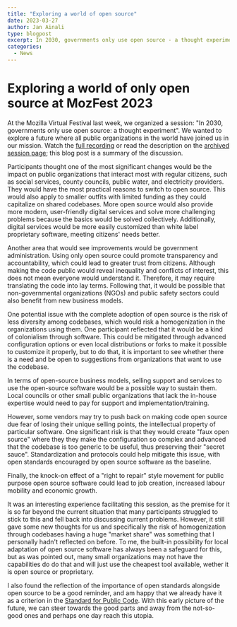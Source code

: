 ```yaml
---
title: "Exploring a world of open source"
date: 2023-03-27
author: Jan Ainali
type: blogpost
excerpt: In 2030, governments only use open source - a thought experiment
categories:
  - News
---
```


# Exploring a world of only open source at MozFest 2023

At the Mozilla Virtual Festival last week, we organized a session: "In 2030, governments only use open source: a thought experiment". We wanted to explore a future where all public organizations in the world have joined us in our mission. Watch the [full recording](https://files.publiccode.net/nextcloud/index.php/s/L8KJwk6GE2bF7rC) or read the description on the [archived session page](https://web.archive.org/web/20230328082818/https://schedule.mozillafestival.org/session/BRR3GV-1); this blog post is a summary of the discussion.

Participants thought one of the most significant changes would be the impact on public organizations that interact most with regular citizens, such as social services, county councils, public water, and electricity providers. They would have the most practical reasons to switch to open source. This would also apply to smaller outfits with limited funding as they could capitalize on shared codebases. More open source would also provide more modern, user-friendly digital services and solve more challenging problems because the basics would be solved collectively. Additionally, digital services would be more easily customized than white label proprietary software, meeting citizens' needs better.

Another area that would see improvements would be government administration. Using only open source could promote transparency and accountability, which could lead to greater trust from citizens. Although making the code public would reveal inequality and conflicts of interest, this does not mean everyone would understand it. Therefore, it may require translating the code into lay terms. Following that, it would be possible that non-governmental organizations (NGOs) and public safety sectors could also benefit from new business models.

One potential issue with the complete adoption of open source is the risk of less diversity among codebases, which would risk a homogenization in the organizations using them. One participant reflected that it would be a kind of colonialism through software. This could be mitigated through advanced configuration options or even local distributions or forks to make it possible to customize it properly, but to do that, it is important to see whether there is a need and be open to suggestions from organizations that want to use the codebase.

In terms of open-source business models, selling support and services to use the open-source software would be a possible way to sustain them. Local councils or other small public organizations that lack the in-house expertise would need to pay for support and implementation/training.

However, some vendors may try to push back on making code open source due fear of losing their unique selling points, the intellectual property of particular software. One significant risk is that they would create "faux open source" where they they make the configuration so complex and advanced that the codebase is too generic to be useful, thus preserving their "secret sauce". Standardization and protocols could help mitigate this issue, with open standards encouraged by open source software as the baseline.

Finally, the knock-on effect of a "right to repair" style movement for public purpose open source software could lead to job creation, increased labour mobility and economic growth.

It was an interesting experience facilitating this session, as the premise for it is so far beyond the current situation that many participants struggled to stick to this and fell back into discussing current problems. However, it still gave some new thoughts for us and specifically the risk of homogenization through codebases having a huge "market share" was something that I personally hadn't reflected on before. To me, the built-in possibility for local adaptation of open source software has always been a safeguard for this, but as was pointed out, many small organizations may not have the capabilities do do that and will just use the cheapest tool available, wether it is open source or proprietary.

I also found the reflection of the importance of open standards alongside open source to be a good reminder, and am happy that we already have it as a criterion in the [Standard for Public Code](https://standard.publiccode.net/criteria/open-standards.html). With this early picture of the future, we can steer towards the good parts and away from the not-so-good ones and perhaps one day reach this utopia.
